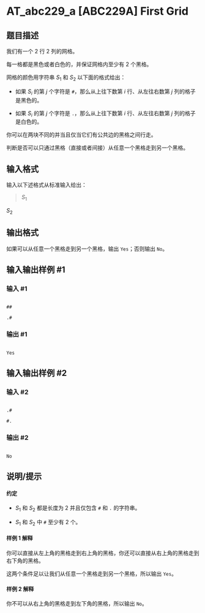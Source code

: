 # AT_abc229_a [ABC229A] First Grid

## 题目描述

我们有一个 $2$ 行 $2$ 列的网格。

每一格都是黑色或者白色的，并保证网格内至少有 $2$ 个黑格。

网格的颜色用字符串 $S_1$ 和 $S_2$ 以下面的格式给出：

- 如果 $S_i$ 的第 $j$ 个字符是 `#`，那么从上往下数第 $i$ 行、从左往右数第 $j$ 列的格子是黑色的。
- 如果 $S_i$ 的第 $j$ 个字符是 `.`，那么从上往下数第 $i$ 行、从左往右数第 $j$ 列的格子是白色的。

你可以在两块不同的并当且仅当它们有公共边的黑格之间行走。

判断是否可以只通过黑格（直接或者间接）从任意一个黑格走到另一个黑格。

## 输入格式

输入以下述格式从标准输入给出：

> $S_1$  
$S_2$

## 输出格式

如果可以从任意一个黑格走到另一个黑格，输出 `Yes`；否则输出 `No`。

## 输入输出样例 #1

### 输入 #1

```
##
.#
```

### 输出 #1

```
Yes
```

## 输入输出样例 #2

### 输入 #2

```
.#
#.
```

### 输出 #2

```
No
```

## 说明/提示

#### 约定

- $S_1$ 和 $S_2$ 都是长度为 $2$ 并且仅包含 `#` 和 `.` 的字符串。
- $S_1$ 和 $S_2$ 中 `#` 至少有 $2$ 个。

#### 样例 1 解释

你可以直接从左上角的黑格走到右上角的黑格，你还可以直接从右上角的黑格走到右下角的黑格。

这两个条件足以让我们从任意一个黑格走到另一个黑格，所以输出 `Yes`。

#### 样例 2 解释

你不可以从右上角的黑格走到左下角的黑格，所以输出 `No`。